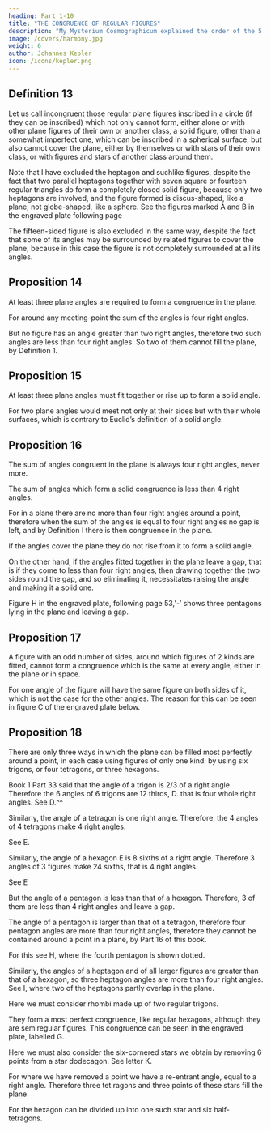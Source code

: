 ```yaml
---
heading: Part 1-10
title: "THE CONGRUENCE OF REGULAR FIGURES"
description: "My Mysterium Cosmographicum explained the order of the 5 solids in the world"
image: /covers/harmony.jpg
weight: 6
author: Johannes Kepler
icon: /icons/kepler.png
---
```



##  Definition 13


Let us call incongruent those regular plane figures inscribed in a circle (if they can be inscribed) which not only cannot form, either alone or with other plane figures of their own or another class, a solid figure, other than a somewhat imperfect one, which can be inscribed in a spherical surface, but also cannot cover the plane, either by themselves or with stars of their own class, or with figures and stars of another class around them.

Note that I have excluded the heptagon and suchlike figures, despite the fact that two parallel heptagons together with seven square or fourteen regular triangles do form a completely closed solid figure, because only two heptagons are involved, and the figure formed is discus-shaped, like a plane, not globe-shaped, like a sphere. See the figures marked A and B in the engraved plate following page 

The fifteen-sided figure is also excluded in the same way,
despite the fact that some of its angles may be surrounded by related figures
to cover the plane, because in this case the figure is not completely surrounded
at all its angles.

## Proposition 14

At least three plane angles are required to form a congruence in the plane.

For around any meeting-point the sum of the angles is four right angles.

But no figure has an angle greater than two right angles, therefore two such angles are less than four right angles. So two of them cannot fill the plane, by Definition 1.


## Proposition 15

At least three plane angles must fit together or rise up to form a solid angle.

For two plane angles would meet not only at their sides but with their whole surfaces, which is contrary to Euclid’s definition of a solid angle.


## Proposition 16

The sum of angles congruent in the plane is always four right angles, never more. 

The sum of angles which form a solid congruence is less than 4 right angles.

For in a plane there are no more than four right angles around a point, therefore when the sum of the angles is equal to four right angles no gap is left, and by Definition I there is then congruence in the plane. 

If the angles cover the plane they do not rise from it to form a solid angle.

On the other hand, if the angles fitted together in the plane leave a gap, that is if they come to less than four right angles, then drawing together the two sides round the gap, and so eliminating it, necessitates raising the angle and making it a solid one.

Figure H in the engraved plate, following page 53,'-’ shows three pentagons lying in the plane and leaving a gap.


## Proposition 17

A figure with an odd number of sides, around which figures of 2 kinds are fitted, cannot form a congruence which is the same at every angle, either in the plane or in space.

For one angle of the figure will have the same figure on both sides of it, which is not the case for the other angles. The reason for this can be seen in figure C of the engraved plate below.


## Proposition 18

There are only three ways in which the plane can be filled most perfectly around a point, in each case using figures of only one kind: by using six trigons, or four tetragons, or three hexagons.

Book 1 Part 33 said that the angle of a trigon is 2/3 of a right angle. Therefore the 6 angles of 6 trigons are 12 thirds,
D.
that is four whole right angles. See D.^^

Similarly, the angle of a tetragon is one right angle. Therefore, the 4 angles of 4 tetragons make 4 right angles. 

See E. 

Similarly, the angle of a hexagon E is 8 sixths of a right angle. Therefore 3 angles of 3 figures make 24 sixths, that is 4 right angles. 

See E 

But the angle of a pentagon is less than that of a hexagon. Therefore, 3 of them are less than 4 right angles and leave a gap. 

The angle of a pentagon is larger than that of a tetragon, therefore four pentagon angles are more than four right angles, therefore they cannot be contained around a point in a plane, by Part 16 of this book. 

For this see H, where the fourth pentagon is shown dotted. 

Similarly, the angles of a heptagon and of all larger figures are greater than that of a hexagon, so three heptagon
angles are more than four right angles. See I, where two of the heptagons partly
overlap in the plane.

Here we must consider rhombi made up of two regular trigons. 

They form a most perfect congruence, like regular hexagons, although they are semiregular
figures. This congruence can be seen in the engraved plate, labelled G.

Here we must also consider the six-cornered stars we obtain by removing 6 points from a star dodecagon. See letter K. 

For where we have removed a point we have a re-entrant angle, equal to a right angle. Therefore three tet­
ragons and three points of these stars fill the plane. 

For the hexagon can be divided up into one such star and six half-tetragons.
